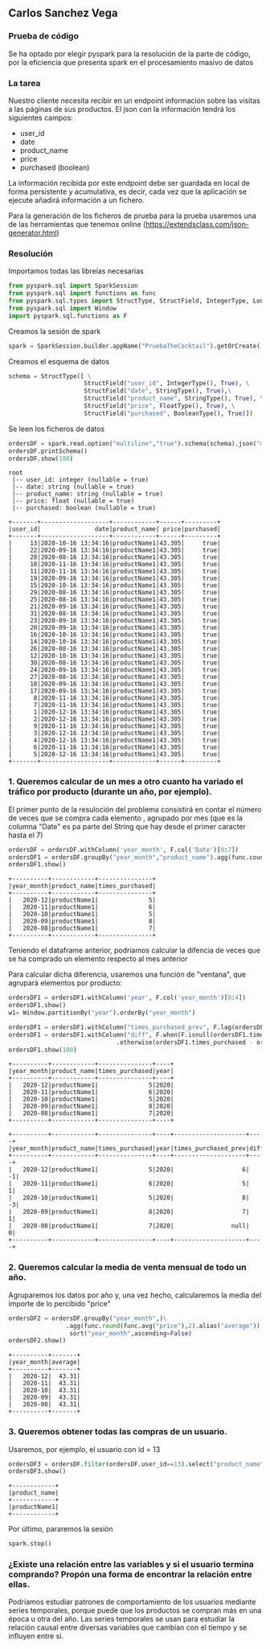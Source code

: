 ## Carlos Sanchez Vega

### Prueba de código

Se ha optado por elegir pyspark para la resolución de la parte de código, por la eficiencia que presenta spark en el procesamiento masivo de datos

### La tarea

Nuestro cliente necesita recibir en un endpoint información sobre las visitas a las páginas de sus productos. El json con la información tendrá los siguientes campos:
- user_id
- date
- product_name
- price
- purchased (boolean)

La información recibida por este endpoint debe ser guardada en local de forma persistente y acumulativa, es decir, cada vez que la aplicación se ejecute añadirá información a un fichero.

Para la generación de los ficheros de prueba para la prueba usaremos una de las herramientas que tenemos online (https://extendsclass.com/json-generator.html)

### Resolución

Importamos todas las libreías necesarias


```python
from pyspark.sql import SparkSession
from pyspark.sql import functions as func
from pyspark.sql.types import StructType, StructField, IntegerType, LongType, StringType, FloatType, BooleanType
from pyspark.sql import Window
import pyspark.sql.functions as F
```

Creamos la sesión de spark


```python
spark = SparkSession.builder.appName("PruebaTheCocktail").getOrCreate()
```

Creamos el esquema de datos 


```python
schema = StructType([ \
                     StructField("user_id", IntegerType(), True), \
                     StructField("date", StringType(), True),\
                     StructField("product_name", StringType(), True), \
                     StructField("price", FloatType(), True), \
                     StructField("purchased", BooleanType(), True)])
```

Se leen los ficheros de datos


```python
ordersDF = spark.read.option("multiline","true").schema(schema).json("myJsonFiles")
ordersDF.printSchema()
ordersDF.show(100)
```

    root
     |-- user_id: integer (nullable = true)
     |-- date: string (nullable = true)
     |-- product_name: string (nullable = true)
     |-- price: float (nullable = true)
     |-- purchased: boolean (nullable = true)
    
    +-------+-------------------+------------+------+---------+
    |user_id|               date|product_name| price|purchased|
    +-------+-------------------+------------+------+---------+
    |     13|2020-10-16 13:34:16|productName1|43.305|     true|
    |     22|2020-09-16 13:34:16|productName1|43.305|     true|
    |     28|2020-08-16 13:34:16|productName1|43.305|     true|
    |     10|2020-11-16 13:34:16|productName1|43.305|     true|
    |     11|2020-11-16 13:34:16|productName1|43.305|     true|
    |     19|2020-09-16 13:34:16|productName1|43.305|     true|
    |     15|2020-10-16 13:34:16|productName1|43.305|     true|
    |     29|2020-08-16 13:34:16|productName1|43.305|     true|
    |     25|2020-08-16 13:34:16|productName1|43.305|     true|
    |     21|2020-09-16 13:34:16|productName1|43.305|     true|
    |     31|2020-08-16 13:34:16|productName1|43.305|     true|
    |     23|2020-09-16 13:34:16|productName1|43.305|     true|
    |     20|2020-09-16 13:34:16|productName1|43.305|     true|
    |     16|2020-10-16 13:34:16|productName1|43.305|     true|
    |     14|2020-10-16 13:34:16|productName1|43.305|     true|
    |     26|2020-08-16 13:34:16|productName1|43.305|     true|
    |     12|2020-10-16 13:34:16|productName1|43.305|     true|
    |     30|2020-08-16 13:34:16|productName1|43.305|     true|
    |     24|2020-09-16 13:34:16|productName1|43.305|     true|
    |     27|2020-08-16 13:34:16|productName1|43.305|     true|
    |     18|2020-09-16 13:34:16|productName1|43.305|     true|
    |     17|2020-09-16 13:34:16|productName1|43.305|     true|
    |      8|2020-11-16 13:34:16|productName1|43.305|     true|
    |      7|2020-11-16 13:34:16|productName1|43.305|     true|
    |      1|2020-12-16 13:34:16|productName1|43.305|     true|
    |      2|2020-12-16 13:34:16|productName1|43.305|     true|
    |      9|2020-11-16 13:34:16|productName1|43.305|     true|
    |      3|2020-12-16 13:34:16|productName1|43.305|     true|
    |      4|2020-12-16 13:34:16|productName1|43.305|     true|
    |      6|2020-11-16 13:34:16|productName1|43.305|     true|
    |      5|2020-12-16 13:34:16|productName1|43.305|     true|
    +-------+-------------------+------------+------+---------+
    


### 1. Queremos calcular de un mes a otro cuanto ha variado el tráfico por producto (durante un año, por ejemplo).

El primer punto de la resuloción del problema consistirá en contar el número de veces que se compra cada elemento , agrupado por mes (que es la columna "Date" es pa parte del String que hay desde el primer caracter hasta el 7)


```python
ordersDF = ordersDF.withColumn('year_month', F.col('Date')[0:7])
ordersDF1 = ordersDF.groupBy("year_month","product_name").agg(func.count("product_name").alias("times_purchased")).sort("year_month","product_name",ascending=False)
ordersDF1.show()
```

    +----------+------------+---------------+
    |year_month|product_name|times_purchased|
    +----------+------------+---------------+
    |   2020-12|productName1|              5|
    |   2020-11|productName1|              6|
    |   2020-10|productName1|              5|
    |   2020-09|productName1|              8|
    |   2020-08|productName1|              7|
    +----------+------------+---------------+
    


Teniendo el dataframe anterior, podríamos calcular la difencia de veces que se ha comprado un elemento respecto al mes anterior

Para calcular dicha diferencia, usaremos una función de "ventana", que agrupará elementos por producto:


```python
ordersDF1 = ordersDF1.withColumn('year', F.col('year_month')[0:4])
ordersDF1.show()
w1= Window.partitionBy("year").orderBy("year_month")

ordersDF1 = ordersDF1.withColumn("times_purchased_prev", F.lag(ordersDF1.times_purchased).over(w1))
ordersDF1 = ordersDF1.withColumn("diff", F.when(F.isnull(ordersDF1.times_purchased - ordersDF1.times_purchased_prev), 0)
                              .otherwise(ordersDF1.times_purchased - ordersDF1.times_purchased_prev)).orderBy("year_month", "product_name", ascending = False)
ordersDF1.show(100)

```

    +----------+------------+---------------+----+
    |year_month|product_name|times_purchased|year|
    +----------+------------+---------------+----+
    |   2020-12|productName1|              5|2020|
    |   2020-11|productName1|              6|2020|
    |   2020-10|productName1|              5|2020|
    |   2020-09|productName1|              8|2020|
    |   2020-08|productName1|              7|2020|
    +----------+------------+---------------+----+
    
    +----------+------------+---------------+----+--------------------+----+
    |year_month|product_name|times_purchased|year|times_purchased_prev|diff|
    +----------+------------+---------------+----+--------------------+----+
    |   2020-12|productName1|              5|2020|                   6|  -1|
    |   2020-11|productName1|              6|2020|                   5|   1|
    |   2020-10|productName1|              5|2020|                   8|  -3|
    |   2020-09|productName1|              8|2020|                   7|   1|
    |   2020-08|productName1|              7|2020|                null|   0|
    +----------+------------+---------------+----+--------------------+----+
    


### 2. Queremos calcular la media de venta mensual de todo un año.

Agruparemos los datos por año y, una vez hecho, calcularemos la media del importe de lo percibido "price"


```python
ordersDF2 = ordersDF.groupBy("year_month",)\
                .agg(func.round(func.avg("price"),2).alias("average")).\
                 sort("year_month",ascending=False)
ordersDF2.show()
```

    +----------+-------+
    |year_month|average|
    +----------+-------+
    |   2020-12|  43.31|
    |   2020-11|  43.31|
    |   2020-10|  43.31|
    |   2020-09|  43.31|
    |   2020-08|  43.31|
    +----------+-------+
    


### 3. Queremos obtener todas las compras de un usuario.

Usaremos, por ejemplo, el usuario con id = 13


```python
ordersDF3 = ordersDF.filter(ordersDF.user_id==13).select("product_name").distinct()
ordersDF3.show()

```

    +------------+
    |product_name|
    +------------+
    |productName1|
    +------------+
    


Por último, pararemos la sesión


```python
spark.stop()
```

### ¿Existe una relación entre las variables y si el usuario termina comprando? Propón una forma de encontrar la relación entre ellas.

Podríamos estudiar patrones de comportamiento de los usuarios mediante series temporales, porque puede que los productos se compran más en una época u otra del año. Las series temporales se usan para estudiar la relación causal entre diversas variables que cambian con el tiempo y se influyen entre sí.
